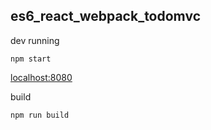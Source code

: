 ## es6_react_webpack_todomvc

dev running
```
npm start 
```
[localhost:8080](lolcahost:8080)

build
```
npm run build
```